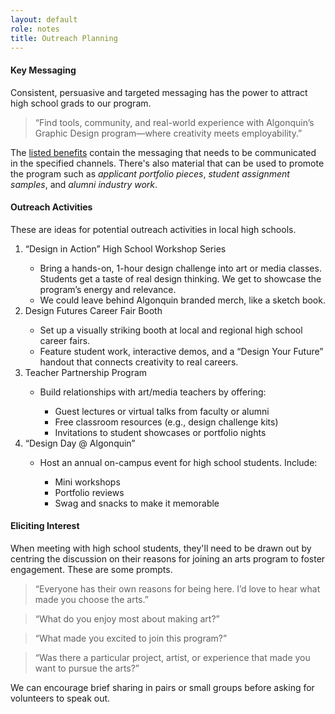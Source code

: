 ```yaml
---
layout: default
role: notes
title: Outreach Planning
---
```

<h4>
	Key Messaging 
</h4>
<p>
	Consistent, persuasive and targeted messaging has the power to attract high school grads to our program. 
</p>
<blockquote>
	“Find tools, community, and real-world experience with Algonquin’s Graphic Design program—where creativity meets employability.” 
</blockquote>
<p>
	The <a href="highschool.html">listed benefits</a> contain the messaging that needs to be communicated in the specified channels. There's also material that can be used to promote the program such as <em>applicant portfolio pieces</em>, <em>student assignment samples</em>, and <em>alumni industry work</em>. 
</p>
<h4>
	Outreach Activities 
</h4>
<p>
	These are ideas for potential outreach activities in local high schools. 
</p>
<ol>
	<li>“Design in Action” High School Workshop Series</li>
	<ul>
		<li>Bring a hands-on, 1-hour design challenge into art or media classes. Students get a taste of real design thinking. We get to showcase the program’s energy and relevance.</li>
		<li>We could leave behind Algonquin branded merch, like a sketch book.</li>
	</ul>
	<li>Design Futures Career Fair Booth</li>
	<ul>
		<li>Set up a visually striking booth at local and regional high school career fairs.</li>
		<li>Feature student work, interactive demos, and a “Design Your Future” handout that connects creativity to real careers.</li>
	</ul>
	<li>Teacher Partnership Program</li>
	<ul>
		<li>Build relationships with art/media teachers by offering:</li>
		<ul>
			<li>Guest lectures or virtual talks from faculty or alumni</li>
			<li>Free classroom resources (e.g., design challenge kits)</li>
			<li>Invitations to student showcases or portfolio nights </li>
		</ul>
	</ul>
	<li>“Design Day @ Algonquin”</li>
	<ul>
		<li>Host an annual on-campus event for high school students. Include:</li>
		<ul>
			<li>Mini workshops</li>
			<li>Portfolio reviews</li>
			<li>Swag and snacks to make it memorable</li>
		</ul>
	</ul>
</ol>
<h4>
	Eliciting Interest 
</h4>
<p>
	When meeting with high school students, they'll need to be drawn out by centring the discussion on their reasons for joining an arts program to foster engagement. These are some prompts. 
</p>
<blockquote class="small">
	“Everyone has their own reasons for being here. I’d love to hear what made you choose the arts.” 
</blockquote>

<blockquote class="small">
	“What do you enjoy most about making art?” 
</blockquote>

<blockquote class="small">
	“What made you excited to join this program?” 
</blockquote>

<blockquote class="small">
	“Was there a particular project, artist, or experience that made you want to pursue the arts?” 
</blockquote>
<p>
	We can encourage brief sharing in pairs or small groups before asking for volunteers to speak out. 
</p>
